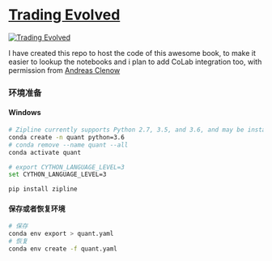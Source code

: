 # [Trading Evolved](https://www.followingthetrend.com/trading-evolved/)
[![Trading Evolved](https://m.media-amazon.com/images/I/41Ze8cqKMwL._SX260_.jpg)](https://amzn.to/2SphnLr)

I have created this repo to host the code of this awesome book, to make it easier to lookup the notebooks and i plan to add CoLab integration too, with permission from [Andreas Clenow](https://www.followingthetrend.com/trading-evolved/#comment-94720)


### 环境准备
#### Windows
```bash
# Zipline currently supports Python 2.7, 3.5, and 3.6, and may be installed via either pip or conda.
conda create -n quant python=3.6
# conda remove --name quant --all
conda activate quant

# export CYTHON_LANGUAGE_LEVEL=3
set CYTHON_LANGUAGE_LEVEL=3

pip install zipline


```
#### 保存或者恢复环境
```bash
# 保存
conda env export > quant.yaml
# 恢复
conda env create -f quant.yaml
```
